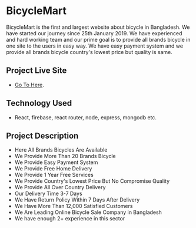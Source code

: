 # BicycleMart

BicycleMart is the first and largest website about bicycle in
Bangladesh. We have started our journey since 25th January 2019.
We have experienced and hard working team and our prime goal is
to provide all brands bicycle in one site to the users in easy
way. We have easy payment system and we provide all brands
bicycle country's lowest price but quality is same.

## Project Live Site

- [Go To Here](https://bicycle-mart-1df20.web.app/).

## Technology Used

- React, firebase, react router, node, express, mongodb etc.

## Project Description

- Here All Brands Bicycles Are Available
- We Provide More Than 20 Brands Bicycle
- We Provide Easy Payment System
- We Provide Free Home Delivery
- We Provide 1 Year Free Services
- We Provide Country's Lowest Price But No Compromise Quality
- We Provide All Over Country Delivery
- Our Delivery Time 3-7 Days
- We Have Return Policy Within 7 Days After Delivery
- We Have More Than 12,000 Satisfied Customers
- We Are Leading Online Bicycle Sale Company in Bangladesh
- We have enough 2+ experience in this sector
